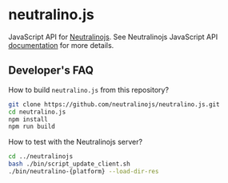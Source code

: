 # neutralino.js

JavaScript API for [Neutralinojs](https://github.com/neutralinojs/neutralinojs). See Neutralinojs JavaScript API [documentation](https://neutralino.js.org/docs/api/overview) for more details.

## Developer's FAQ

How to build `neutralino.js` from this repository?

```bash
git clone https://github.com/neutralinojs/neutralino.js.git
cd neutralino.js
npm install
npm run build
```

How to test with the Neutralinojs server?

```bash
cd ../neutralinojs
bash ./bin/script_update_client.sh
./bin/neutralino-{platform} --load-dir-res
```


